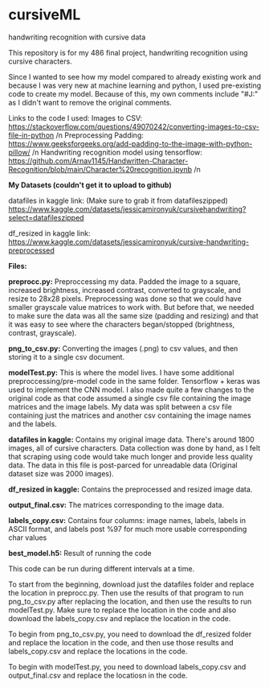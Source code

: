 # cursiveML
handwriting recognition with cursive data



This repository is for my 486 final project, handwriting recognition using cursive characters.

Since I wanted to see how my model compared to already existing work and because I was very new at machine learning and python, I used pre-existing code to create my
model. Because of this, my own comments include "#J:" as I didn't want to remove the original comments.

Links to the code I used:
Images to CSV: https://stackoverflow.com/questions/49070242/converting-images-to-csv-file-in-python /n
Preprocessing Padding: https://www.geeksforgeeks.org/add-padding-to-the-image-with-python-pillow/ /n
Handwriting recognition model using tensorflow: https://github.com/Arnav1145/Handwritten-Character-Recognition/blob/main/Character%20recognition.ipynb /n


**My Datasets (couldn't get it to upload to github)**

datafiles in kaggle link: (Make sure to grab it from datafileszipped) https://www.kaggle.com/datasets/jessicamironyuk/cursivehandwriting?select=datafileszipped

df_resized in kaggle link: https://www.kaggle.com/datasets/jessicamironyuk/cursive-handwriting-preprocessed


**Files:**

**preprocc.py:** Preproccessing my data. Padded the image to a square, increased brightness, increased contrast, converted to grayscale, and resize to 28x28 pixels.
Preprocessing was done so that we could have smaller grayscale value matrices to work with. But before that, we needed to make sure the data was all the same size
(padding and resizing) and that it was easy to see where the characters began/stopped (brightness, contrast, grayscale).

**png_to_csv.py:** Converting the images (.png) to csv values, and then storing it to a single csv document.

**modelTest.py:** This is where the model lives. I have some additional preproccessing/pre-model code in the same folder. Tensorflow + keras was used to implement the 
CNN model. I also made quite a few changes to the original code as that code assumed a single csv file containing the image matrices and the image labels. My data was 
split between a csv file containing just the matrices and another csv containing the image names and the labels. 

**datafiles in kaggle:** Contains my original image data. There's around 1800 images, all of cursive characters. Data collection was done by hand, as I felt that scraping 
using code would take much longer and provide less quality data. The data in this file is post-parced for unreadable data (Original dataset size was 2000 images).

**df_resized in kaggle:** Contains the preprocessed and resized image data.

**output_final.csv:** The matrices corresponding to the image data.

**labels_copy.csv:** Contains four columns: image names, labels, labels in ASCII format, and labels post %97 for much more usable corresponding char values

**best_model.h5:** Result of running the code






This code can be run during different intervals at a time. 

To start from the beginning, download just the datafiles folder and replace the location in preprocc.py. Then use the results of that program to run png_to_csv.py after 
replacing the location, and then use the results to run modelTest.py. Make sure to replace the location in the code and also download the labels_copy.csv and replace 
the location in the code. 

To begin from png_to_csv.py, you need to download the df_resized folder and replace the location in the code, and then use those results and labels_copy.csv and replace the locations in the code.

To begin with modelTest.py, you need to download labels_copy.csv and output_final.csv and replace the locatiosn in the code.
